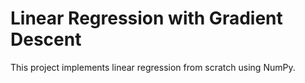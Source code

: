 # Linear Regression with Gradient Descent

This project implements linear regression from scratch using NumPy.